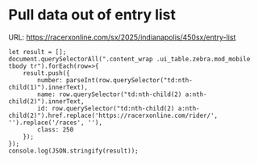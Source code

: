 # Pull data out of entry list

URL: https://racerxonline.com/sx/2025/indianapolis/450sx/entry-list

```
let result = [];
document.querySelectorAll(".content_wrap .ui_table.zebra.mod_mobile tbody tr").forEach(row=>{
    result.push({
        number: parseInt(row.querySelector("td:nth-child(1)").innerText),
        name: row.querySelector("td:nth-child(2) a:nth-child(2)").innerText,
        id: row.querySelector("td:nth-child(2) a:nth-child(2)").href.replace('https://racerxonline.com/rider/', '').replace('/races', ''),
        class: 250
    });
});
console.log(JSON.stringify(result));
```

